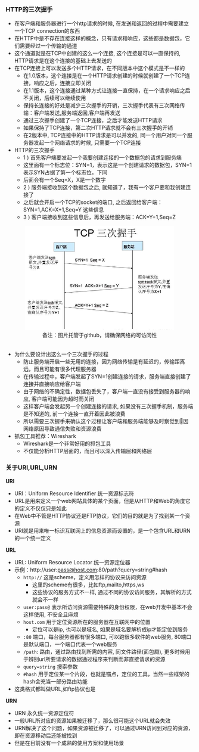 ### HTTP的三次握手

- 在客户端和服务器进行一个http请求的时候, 在发送和返回的过程中需要建立一个TCP connection的东西
- 在HTTP中是不存在连接这样的概念，只有请求和响应，这些都是数据包，它们需要经过一个传输的通道
- 这个通道就是在TCP中创建的这么一个连接, 这个连接是可以一直保持的, HTTP请求是在这个连接的基础上去发送的
- 在TCP连接上可以发送多个HTTP请求，在不同版本中这个模式是不一样的
    * 在1.0版本，这个连接是在一个HTTP请求创建的时候就创建了一个TCP连接，响应之后，连接立即关闭
    * 在1.1版本，这个连接通过某种方式让连接一直保持，在一个请求响应之后不关闭，后续可以继续使用
    * 保持长连接的好处是减少三次握手的开销，三次握手代表有三次网络传输：客户端发送,服务端返回,客户端再发送
    * 通过三次握手创建了一个TCP连接，之后才能发送HTTP请求
    * 如果保持了TCP连接，第二次HTTP请求就不会有三次握手的开销
    * 在2版本中, TCP连接中的HTTP请求是可以并发的, 同一个用户对同一个服务器发起一个网络请求的时候, 只需要一个TCP连接
- HTTP的三次握手
    * 1 ) 首先客户端要发起一个我要创建连接的一个数据包的请求到服务端
    * 这里面有一个标志位：SYN=1，表示这是一个创建请求的数据包，SYN=1表示SYN占据了第一个标志位，下同
    * 后面会有一个Seq=X，X是一个数字
    * 2 ) 服务端接收到这个数据包之后, 就知道了，我有一个客户要和我创建连接了
    * 之后就会开启一个TCP的socket的端口, 之后返回给客户端：SYN=1,ACK=X+1,Seq=Y 这些信息
    * 3 ) 客户端接收到这些信息后，再发送给服务端：ACK=Y+1,Seq=Z

<div align="center">
    <img width="400" src="./screenshot/2.jpg">
    <br />
    <div style="text-align:center">备注：图片托管于github，请确保网络的可访问性</div>
    <br />
</div>

- 为什么要设计出这么一个三次握手的过程
    * 防止服务端开启一些无用的连接，因为网络传输是有延迟的，传输距离远，而且可能有很多代理服务器
    * 在传输过程中，客户端发起了SYN=1创建连接的请求，服务端直接创建了连接并直接响应给客户端
    * 由于网络的不确定性，数据包丢失了，客户端一直没有接受到服务器的响应, 客户端可能因为超时而关闭
    * 这样客户端会发起另一个创建连接的请求, 如果没有三次握手机制，服务端是不知道的, 前一个连接一直开着因此被浪费
    * 所以需要三次握手来确认这个过程让客户端和服务端能够及时察觉到因网络原因导致通信失败和资源浪费
- 抓包工具推荐：Wireshark
    * Wireshark是一个非常好用的抓包工具
    * 不仅能分析HTTP层面的，而且可以深入传输层和网络层

### 关于URI,URL,URN

**URI**

- URI：Uniform Resource Identifier 统一资源标志符
- URL是用来定义一个web网站具体的某个页面，但是从HTTP和Web的角度它的定义不仅仅只是如此
- 在Web中不管是HTTP协议还是FTP协议，它们的目的就是为了找到某一个资源
- URI就是用来唯一标识互联网上的信息资源而设置的，是一个包含URL和URN的一个统一定义

**URL**

- URL: Uniform Resource Locator 统一资源定位器
- 示例：http://user:pass@host.com:80/path?query=string#hash
    * `http://` 这是scheme，定义用怎样的协议来访问资源
      * 这里的scheme有很多，比如ftp,mailto,https,ws
      * 这些协议的服务方式不一样, 通过不同的协议访问服务，其解析的方式就会不一样
    * `user:pass@` 表示所访问资源需要特殊的身份权限，在web开发中基本不会这样使用, 不安全且麻烦
    * `host.com` 用于定位资源所在的服务器在互联网中的位置
      * 定位可以是ip, 也可以是域名, 如果是域名要解析成ip才能定位到服务
    * `:80` 端口，每台服务器都有很多端口, 可以跑很多软件的web服务, 80端口是默认端口，一个端口代表一个web服务
    * `/path`: 路由，通过路由找到所需的内容, 同文件路径(面包屑), 更多时候用于辨别url所要请求的数据通过程序来判断而非直接请求的资源
    * `query=string` 搜索参数
    * `#hash` 用于定位某一个片段，也就是锚点，定位的工具，当然一些框架的hash会充当一部分路由功能
- 这类格式都叫做URL,如ftp协议也是

**URN**

- URN 永久统一资源定位符
- 一般URL所对应的资源如果被迁移了，那么很可能这个URL就会失效
- URN解决了这个问题，如果资源被迁移了，可以通过URN访问到对应的资源，即在资源移动后还能被找到
- 但是在目前没有一个成熟的使用方案和使用场景
